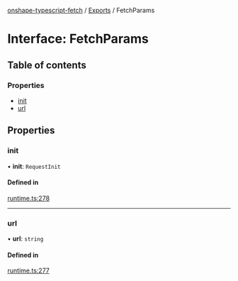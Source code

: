 [onshape-typescript-fetch](../README.md) / [Exports](../modules.md) / FetchParams

# Interface: FetchParams

## Table of contents

### Properties

- [init](FetchParams.md#init)
- [url](FetchParams.md#url)

## Properties

### init

• **init**: `RequestInit`

#### Defined in

[runtime.ts:278](https://github.com/toebes/onshape-typescript-fetch/blob/3e11ae1/runtime.ts#L278)

___

### url

• **url**: `string`

#### Defined in

[runtime.ts:277](https://github.com/toebes/onshape-typescript-fetch/blob/3e11ae1/runtime.ts#L277)
